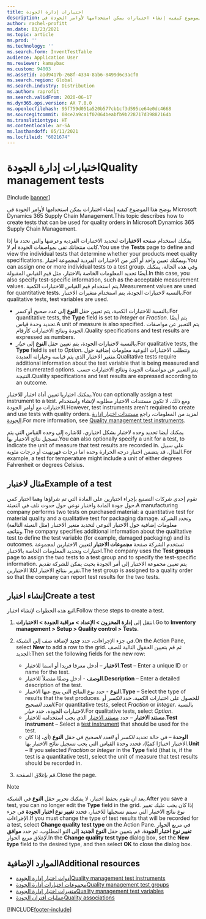 ```yaml
---
title: اختبارات إدارة الجودة
description: يوضح هذا الموضوع كيفيه إنشاء اختبارات يمكن استخدامها لأوامر الجودة في Microsoft Dynamics 365 Supply Chain Management.
author: rachel-profitt
ms.date: 03/23/2021
ms.topic: article
ms.prod: ''
ms.technology: ''
ms.search.form: InventTestTable
audience: Application User
ms.reviewer: kamaybac
ms.custom: 94003
ms.assetid: a1d9417b-268f-4334-8ab6-8499d6c3acf0
ms.search.region: Global
ms.search.industry: Distribution
ms.author: raprofit
ms.search.validFrom: 2020-06-17
ms.dyn365.ops.version: AX 7.0.0
ms.openlocfilehash: 95f759d051a520b577cb1cf3d595ce64e0dc4668
ms.sourcegitcommit: 08ce2a9ca1f02064beabfb9b228717d39882164b
ms.translationtype: HT
ms.contentlocale: ar-SA
ms.lasthandoff: 05/11/2021
ms.locfileid: "6021674"
---
```

# <a name="quality-management-tests"></a><span data-ttu-id="543ed-103">اختبارات إدارة الجودة</span><span class="sxs-lookup"><span data-stu-id="543ed-103">Quality management tests</span></span>

[!include [banner](../includes/banner.md)]

<span data-ttu-id="543ed-104">يوضح هذا الموضوع كيفيه إنشاء اختبارات يمكن استخدامها لأوامر الجودة في Microsoft Dynamics 365 Supply Chain Management.</span><span class="sxs-lookup"><span data-stu-id="543ed-104">This topic describes how to create tests that can be used for quality orders in Microsoft Dynamics 365 Supply Chain Management.</span></span>

<span data-ttu-id="543ed-105">يمكنك استخدام صفحة **الاختبارات** لتحديد الاختبارات الفردية وعرضها والتي تحدد ما إذا كانت منتجاتك تفي بمواصفات الجودة أم لا.</span><span class="sxs-lookup"><span data-stu-id="543ed-105">You use the **Tests** page to define and view the individual tests that determine whether your products meet quality specifications.</span></span> <span data-ttu-id="543ed-106">ويمكنك تعيين واحد أو أكثر من الاختبارات الفردية لمجموعة اختبار.</span><span class="sxs-lookup"><span data-stu-id="543ed-106">You can assign one or more individual tests to a test group.</span></span> <span data-ttu-id="543ed-107">وفي هذه الحالة، يمكنك أيضًا تحديد المعلومات الخاصة بالاختبار، مثل قيم القياس المقبولة.</span><span class="sxs-lookup"><span data-stu-id="543ed-107">In this case, you also specify test-specific information, such as the acceptable measurement values.</span></span> <span data-ttu-id="543ed-108">يتم استخدام قيم القياس للاختبارات الكمية.</span><span class="sxs-lookup"><span data-stu-id="543ed-108">Measurement values are used for quantitative tests.</span></span> <span data-ttu-id="543ed-109">بالنسبة لاختبارات الجودة، يتم استخدام متغيرات الاختبار.</span><span class="sxs-lookup"><span data-stu-id="543ed-109">For qualitative tests, test variables are used.</span></span>

- <span data-ttu-id="543ed-110">بالنسبة للاختبارات الكمية، يتم تعيين حقل **النوع** إلى *عدد صحيح* أو *كسر*.</span><span class="sxs-lookup"><span data-stu-id="543ed-110">For quantitative tests, the **Type** field is set to *Integer* or *Fraction*.</span></span> <span data-ttu-id="543ed-111">يتم أيضًا تحديد وحدة قياس.</span><span class="sxs-lookup"><span data-stu-id="543ed-111">A unit of measure is also specified.</span></span> <span data-ttu-id="543ed-112">يتم التعبير عن مواصفات الجودة ونتائج الاختبارات كأرقام.</span><span class="sxs-lookup"><span data-stu-id="543ed-112">Quality specifications and test results are expressed as numbers.</span></span>
- <span data-ttu-id="543ed-113">بالنسبة لاختبارات الجودة، يتم تعيين حقل **النوع** إلى *خيار*.</span><span class="sxs-lookup"><span data-stu-id="543ed-113">For qualitative tests, the **Type** field is set to *Option*.</span></span> <span data-ttu-id="543ed-114">وتتطلب الاختبارات النوعية معلومات إضافية حول متغير الاختبار الذي يتم قياسه وخياراته العديدة.</span><span class="sxs-lookup"><span data-stu-id="543ed-114">Qualitative tests require additional information about the test variable that is being measured and its enumerated options.</span></span> <span data-ttu-id="543ed-115">يتم التعبير عن مواصفات الجودة ونتائج الاختبارات حسب النتيجة.</span><span class="sxs-lookup"><span data-stu-id="543ed-115">Quality specifications and test results are expressed according to an outcome.</span></span>

<span data-ttu-id="543ed-116">يمكنك اختياريا تعيين أداة اختبار للاختبار.</span><span class="sxs-lookup"><span data-stu-id="543ed-116">You can optionally assign a test instrument to a test.</span></span> <span data-ttu-id="543ed-117">ومع ذلك، لا تكون مستندات الاختبار مطلوبه لإنشاء واستخدام الاختبارات مع أوامر الجودة.</span><span class="sxs-lookup"><span data-stu-id="543ed-117">However, test instruments aren't required to create and use tests with quality orders.</span></span> <span data-ttu-id="543ed-118">لمزيد من المعلومات، راجع [مستندات اختبار إدارة الجودة](quality-test-instruments.md).</span><span class="sxs-lookup"><span data-stu-id="543ed-118">For more information, see [Quality management test instruments](quality-test-instruments.md).</span></span>

<span data-ttu-id="543ed-119">يمكنك أيضا تحديد وحده لاختبار بشكل اختياري، للاشاره إلى وحده القياس التي يتم تسجيل نتائج الاختبار بها.</span><span class="sxs-lookup"><span data-stu-id="543ed-119">You can also optionally specify a unit for a test, to indicate the unit of measure that test results are recorded in.</span></span> <span data-ttu-id="543ed-120">علي سبيل المثال، قد يتضمن اختبار درجه الحرارة وحده اما درجات فهرنهيت أو درجات مئوية.</span><span class="sxs-lookup"><span data-stu-id="543ed-120">For example, a test for temperature might include a unit of either degrees Fahrenheit or degrees Celsius.</span></span>

## <a name="example-of-a-test"></a><span data-ttu-id="543ed-121">مثال لاختبار</span><span class="sxs-lookup"><span data-stu-id="543ed-121">Example of a test</span></span>

<span data-ttu-id="543ed-122">تقوم إحدى شركات التصنيع بإجراء اختبارين على المادة التي تم شراؤها وهما اختبار كمي حول جودة المادة واختبار نوعي حول حدوث تلف في التعبئة.</span><span class="sxs-lookup"><span data-stu-id="543ed-122">A manufacturing company performs two tests on purchased material: a quantitative test for material quality and a qualitative test for packaging damage.</span></span> <span data-ttu-id="543ed-123">وتحدد الشركة معلومات إضافية حول الاختبار النوعي لتحديد متغير الاختبار (مثل التعبئة التالفة) ونتائجه.</span><span class="sxs-lookup"><span data-stu-id="543ed-123">The company specifies additional information about the qualitative test to define the test variable (for example, damaged packaging) and its outcomes.</span></span> <span data-ttu-id="543ed-124">تستخدم الشركة صفحة **مجموعات الاختبار** لتعيين الاختبارين لمجموعة اختبارات وتحديد المعلومات الخاصة بالاختبار.</span><span class="sxs-lookup"><span data-stu-id="543ed-124">The company uses the **Test groups** page to assign the two tests to a test group and to specify the test-specific information.</span></span> <span data-ttu-id="543ed-125">يتم تعيين مجموعة الاختبار إلى أمر الجودة بحيث يمكن للشركة تقديم تقرير بنتائج الاختبار لكلا الاختبارين.</span><span class="sxs-lookup"><span data-stu-id="543ed-125">The test group is assigned to a quality order so that the company can report test results for the two tests.</span></span>

## <a name="create-a-test"></a><span data-ttu-id="543ed-126">إنشاء اختبار</span><span class="sxs-lookup"><span data-stu-id="543ed-126">Create a test</span></span>

<span data-ttu-id="543ed-127">اتبع هذه الخطوات لإنشاء اختبار.</span><span class="sxs-lookup"><span data-stu-id="543ed-127">Follow these steps to create a test.</span></span>

1. <span data-ttu-id="543ed-128">انتقل إلى **إدارة المخزون \> الإعداد \> مراقبة الجودة \> الاختبارات**.</span><span class="sxs-lookup"><span data-stu-id="543ed-128">Go to **Inventory management \> Setup \> Quality control \> Tests**.</span></span>
1. <span data-ttu-id="543ed-129">في جزء الإجراءات، حدد **جديد** لإضافة صف إلى الشبكة.</span><span class="sxs-lookup"><span data-stu-id="543ed-129">On the Action Pane, select **New** to add a row to the grid.</span></span> <span data-ttu-id="543ed-130">ثم قم بتعيين الحقول التالية للصف الجديد:</span><span class="sxs-lookup"><span data-stu-id="543ed-130">Then set the following fields for the new row:</span></span>

    - <span data-ttu-id="543ed-131">**الاختبار** – أدخل معرفا فريدا أو اسما للاختبار.</span><span class="sxs-lookup"><span data-stu-id="543ed-131">**Test** – Enter a unique ID or name for the test.</span></span>
    - <span data-ttu-id="543ed-132">**الوصف** - أدخل وصفًا مفصلاً للاختبار.</span><span class="sxs-lookup"><span data-stu-id="543ed-132">**Description** – Enter a detailed description of the test.</span></span>
    - <span data-ttu-id="543ed-133">**النوع** - حدد نوع النتائج التي ينتج عنها الاختبار.</span><span class="sxs-lookup"><span data-stu-id="543ed-133">**Type** – Select the type of results that the test produces.</span></span> <span data-ttu-id="543ed-134">للحصول علي اختبارات الكمية، حدد *الكسر* أو *العدد الصحيح*.</span><span class="sxs-lookup"><span data-stu-id="543ed-134">For quantitative tests, select *Fraction* or *Integer*.</span></span> <span data-ttu-id="543ed-135">بالنسبة لاختبارات الجودة، حدد *خيار*.</span><span class="sxs-lookup"><span data-stu-id="543ed-135">For qualitative tests, select *Option*.</span></span>
    - <span data-ttu-id="543ed-136">**مستند الاختبار** – حدد [مستند الاختبار](quality-test-instruments.md) الذي يجب استخدامه للاختبار.</span><span class="sxs-lookup"><span data-stu-id="543ed-136">**Test instrument** – Select a [test instrument](quality-test-instruments.md) that should be used for the test.</span></span>
    - <span data-ttu-id="543ed-137">**الوحدة** – في حالة تحديد *الكسر* أو *العدد الصحيح* في حقل **النوع** (أي، إذا كان الاختبار اختبارًا كميًا)، فحدد وحدة القياس التي يجب تسجيل نتائج الاختبار بها.</span><span class="sxs-lookup"><span data-stu-id="543ed-137">**Unit** – If you selected *Fraction* or *Integer* in the **Type** field (that is, if the test is a quantitative test), select the unit of measure that test results should be recorded in.</span></span>

1. <span data-ttu-id="543ed-138">قم بإغلاق الصفحة.</span><span class="sxs-lookup"><span data-stu-id="543ed-138">Close the page.</span></span>

> [!NOTE]
> <span data-ttu-id="543ed-139">بعد ان تقوم بحفظ اختبار، لا يمكنك تحرير حقل **النوع** في الشبكة.</span><span class="sxs-lookup"><span data-stu-id="543ed-139">After you save a test, you can no longer edit the **Type** field in the grid.</span></span> <span data-ttu-id="543ed-140">إذا كان يجب عليك تغيير نوع نتائج الاختبار التي سيتم تسجيلها للاختبار، فحدد **تغيير نوع اختبار الجودة** في جزء الإجراءات.</span><span class="sxs-lookup"><span data-stu-id="543ed-140">If you must change the type of test results that will be recorded for a test, select **Change quality test type** on the Action Pane.</span></span> <span data-ttu-id="543ed-141">في مربع الحوار **تغيير نوع اختبار الجودة**، قم بتعيين حقل **النوع الجديد** إلى النو المطلوب، ثم حدد **موافق** لإغلاق مربع الحوار.</span><span class="sxs-lookup"><span data-stu-id="543ed-141">In the **Change quality test type** dialog box, set the **New type** field to the desired type, and then select **OK** to close the dialog box.</span></span>

## <a name="additional-resources"></a><span data-ttu-id="543ed-142">الموارد الإضافية</span><span class="sxs-lookup"><span data-stu-id="543ed-142">Additional resources</span></span>

- [<span data-ttu-id="543ed-143">أدوات اختبار إدارة الجودة</span><span class="sxs-lookup"><span data-stu-id="543ed-143">Quality management test instruments</span></span>](quality-test-instruments.md)
- [<span data-ttu-id="543ed-144">مجموعات اختبارات إدارة الجودة</span><span class="sxs-lookup"><span data-stu-id="543ed-144">Quality management test groups</span></span>](quality-test-groups.md)
- [<span data-ttu-id="543ed-145">متغيرات اختبار إدارة الجودة</span><span class="sxs-lookup"><span data-stu-id="543ed-145">Quality management test variables</span></span>](quality-test-variables.md)
- [<span data-ttu-id="543ed-146">عمليات اقتران الجودة</span><span class="sxs-lookup"><span data-stu-id="543ed-146">Quality associations</span></span>](quality-associations.md)

[!INCLUDE[footer-include](../../includes/footer-banner.md)]

